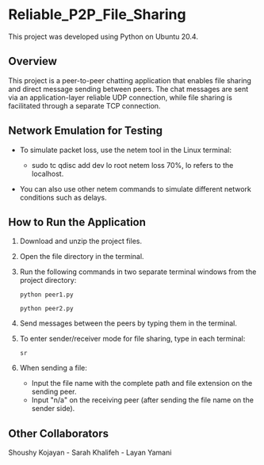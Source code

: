 # Reliable_P2P_File_Sharing

This project was developed using Python on Ubuntu 20.4.

## Overview

This project is a peer-to-peer chatting application that enables file sharing and direct message sending between peers. The chat messages are sent via an application-layer reliable UDP connection, while file sharing is facilitated through a separate TCP connection.

## Network Emulation for Testing

- To simulate packet loss, use the netem tool in the Linux terminal:

    - sudo tc qdisc add dev lo root netem loss 70%, lo refers to the localhost.

- You can also use other netem commands to simulate different network conditions such as delays.

## How to Run the Application

1. Download and unzip the project files.

2. Open the file directory in the terminal.

3. Run the following commands in two separate terminal windows from the project directory:

    ```
    python peer1.py
    ```
    ```
    python peer2.py
    ```

4. Send messages between the peers by typing them in the terminal.

5. To enter sender/receiver mode for file sharing, type in each terminal:

    ```
    sr
    ```

6. When sending a file:
    - Input the file name with the complete path and file extension on the sending peer.
    - Input "n/a" on the receiving peer (after sending the file name on the sender side).

## Other Collaborators

Shoushy Kojayan - Sarah Khalifeh - Layan Yamani